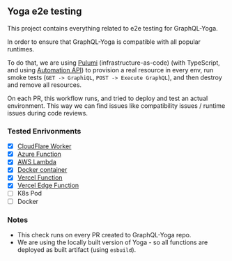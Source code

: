 ## Yoga e2e testing

This project contains everything related to e2e testing for GraphQL-Yoga.

In order to ensure that GraphQL-Yoga is compatible with all popular runtimes.

To do that, we are using [Pulumi](https://www.pulumi.com/) (infrastructure-as-code) (with TypeScript, and using [Automation API](https://www.pulumi.com/docs/guides/automation-api/)) to provision a real resource in every env, run smoke tests (`GET -> GraphiQL`, `POST -> Execute GraphQL`), and then destroy and remove all resources.

On each PR, this workflow runs, and tried to deploy and test an actual environment. This way we can find issues like compatibility issues / runtime issues during code reviews.

### Tested Enrivonments

- [x] [CloudFlare Worker](./tests/cf-worker.ts)
- [x] [Azure Function](./tests/azure-function.ts)
- [x] [AWS Lambda](./tests/aws-lambda.ts)
- [x] [Docker container](./tests/docker.ts)
- [x] [Vercel Function](./tests/vercel.ts)
- [x] [Vercel Edge Function](./tests/vercel-edge.ts)
- [ ] K8s Pod
- [ ] Docker

### Notes

- This check runs on every PR created to GraphQL-Yoga repo.
- We are using the locally built version of Yoga - so all functions are deployed as built artifact (using `esbuild`).
